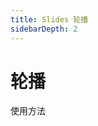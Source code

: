 ```yaml
---
title: Slides 轮播
sidebarDepth: 2
---
```


# 轮播

使用方法


<ClientOnly>
  <slides-demos></slides-demos>
</ClientOnly>